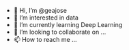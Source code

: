 - 👋 Hi, I’m @geajose
- 👀 I’m interested in data
- 🌱 I’m currently learning Deep Learning 
- 💞️ I’m looking to collaborate on ...
- 📫 How to reach me ...

<!---
geajose/geajose is a ✨ special ✨ repository because its `README.md` (this file) appears on your GitHub profile.
You can click the Preview link to take a look at your changes.
--->
